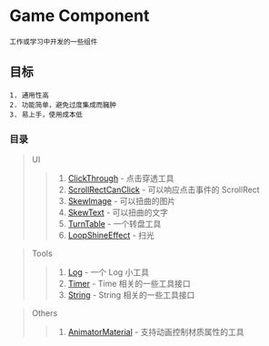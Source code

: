 # Game Component

    工作或学习中开发的一些组件

## 目标

    1. 通用性高
    2. 功能简单，避免过度集成而臃肿
    3. 易上手，使用成本低

### 目录

> UI
>> 1. [ClickThrough] - 点击穿透工具
>> 2. [ScrollRectCanClick] - 可以响应点击事件的 ScrollRect
>> 3. [SkewImage] - 可以扭曲的图片
>> 4. [SkewText] - 可以扭曲的文字
>> 5. [TurnTable] - 一个转盘工具
>> 6. [LoopShineEffect] - 扫光

[ClickThrough]: UI/ClickThrough.cs

[ScrollRectCanClick]: UI/ScrollRectCanClick.cs

[SkewImage]: UI/SkewImage.cs

[SkewText]: UI/SkewText.cs

[TurnTable]: Turntable/Turntable.cs

[LoopShineEffect]: UI/LoopShineEffect.cs

> Tools
>> 1. [Log] - 一个 Log 小工具
>> 2. [Timer] - Time 相关的一些工具接口
>> 3. [String] - String 相关的一些工具接口

[Log]: Tools/Log.cs

[Timer]: TimeHelper/TimeUtils.cs

[String]: StringHelper/StringUtils.cs

> Others
>> 1. [AnimatorMaterial] - 支持动画控制材质属性的工具

[AnimatorMaterial]: ForRenderer/AnimatorMaterialBase.cs